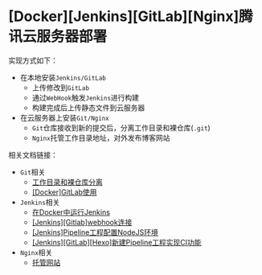 
# [Docker][Jenkins][GitLab][Nginx]腾讯云服务器部署

实现方式如下：

* 在本地安装`Jenkins/GitLab`
     * 上传修改到`GitLab`
     * 通过`WebHook`触发`Jenkins`进行构建
     * 构建完成后上传静态文件到云服务器
* 在云服务器上安装`Git/Nginx`
    * `Git`仓库接收到新的提交后，分离工作目录和裸仓库(`.git`)
    * `Nginx`托管工作目录地址，对外发布博客网站

相关文档链接：

* `Git`相关
    * [工作目录和裸仓库分离](https://zj-git-guide.readthedocs.io/zh_CN/latest/advanced/%E5%B7%A5%E4%BD%9C%E7%9B%AE%E5%BD%95%E5%92%8C%E8%A3%B8%E4%BB%93%E5%BA%93%E5%88%86%E7%A6%BB/)
    * [[Docker]GitLab使用](https://zj-git-guide.readthedocs.io/zh_CN/latest/platform/[Docker]GitLab%E4%BD%BF%E7%94%A8/)
* `Jenkins`相关
    * [在Docker中运行Jenkins](https://zhujian.tech/posts/202ee452.html)
    * [[Jenkins][Gitlab]webhook连接](https://www.zhujian.tech/posts/6ff96ec3.html)
    * [[Jenkins]Pipeline工程配置NodeJS环境](https://www.zhujian.tech/posts/d521b4ea.html)
    * [[Jenkins][GitLab][Hexo]新建Pipeline工程实现CI功能](https://zhujian.tech/posts/f80ec296.html)
* `Nginx`相关
    * [托管网站](https://zj-network-guide.readthedocs.io/zh_CN/latest/nginx/%E6%89%98%E7%AE%A1%E7%BD%91%E7%AB%99/)